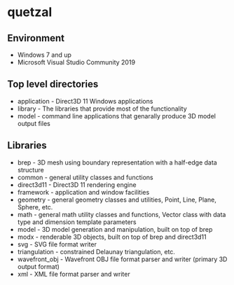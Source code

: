 # quetzal

## Environment

-   Windows 7 and up
-   Microsoft Visual Studio Community 2019

## Top level directories

-   application - Direct3D 11 Windows applications
-   library - The libraries that provide most of the functionality
-   model - command line applications that genarally produce 3D model output files

## Libraries

-   brep - 3D mesh using boundary representation with a half-edge data structure
-   common - general utility classes and functions
-   direct3d11 - Direct3D 11 rendering engine
-   framework - application and window facilities
-   geometry - general geometry classes and utilities, Point, Line, Plane, Sphere, etc.
-   math - general math utility classes and functions, Vector class with data type and dimension template parameters
-   model - 3D model generation and manipulation, built on top of brep
-   modx - renderable 3D objects, built on top of brep and direct3d11
-   svg - SVG file format writer
-   triangulation - constrained Delaunay triangulation, etc.
-   wavefront_obj - Wavefront OBJ file format parser and writer (primary 3D output format)
-   xml - XML file format parser and writer
